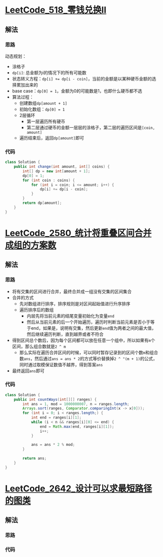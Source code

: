 # [LeetCode_518_零钱兑换II](https://leetcode.cn/problems/coin-change-ii)
## 解法
### 思路
动态规划：
- 涂格子
- `dp[i]`: 总金额为i的情况下的所有可能数
- 状态转义方程：`dp[i] += dp[i - coin]`，当前的金额是以某种硬币金额的选择累加出来的
- base case：`dp[0] = 1`，金额为0的可能数是1，也即什么硬币都不选
- 算法过程：
  - 创建数组`dp[amount + 1]`
  - 初始化数组：`dp[0] = 1`
  - 2层循环
    - 第一层遍历所有硬币
    - 第二层通过硬币的金额一层层的涂格子，第二层的遍历区间是`[coin, amount]`
  - 遍历结束后，返回`dp[amount]`即可
### 代码
```java
class Solution {
    public int change(int amount, int[] coins) {
        int[] dp = new int[amount + 1];
        dp[0] = 1;
        for (int coin : coins) {
            for (int i = coin; i <= amount; i++) {
                dp[i] += dp[i - coin];
            }
        }
        return dp[amount];
    }
}
```
# [LeetCode_2580_统计将重叠区间合并成组的方案数](https://leetcode.cn/problems/count-ways-to-group-overlapping-ranges)
## 解法
### 思路
- 将有交集的区间进行合并，最终合并成一组没有交集的区间集合
- 合并的方式
  - 先对数组进行排序，排序规则是对区间起始值进行升序排序
  - 遍历排序后的数组
    - 内层先将当前元素的结尾变量初始化为变量`end`
    - 然后从当前元素的后一个开始遍历，遍历时判断当前元素是否小于等于end，如果是，说明有交集，然后更新`end`值为两者之间的最大值，然后继续遍历判断，直到越界或者不符合
- 得到区间总个数后，因为每个区间都可以放在任意一个组中，所以如果有`m`个区间，那么组合数就是`2 ^ m`
  - 那么实际在遍历合并区间的时候，可以同时暂存记录到的区间个数`m`和组合数`ans`，然后通过`ans = ans * 2`的方式等价替换掉`2 ^ "(m + 1)`的公式，同时通过取模保证数值不越界，得到答案`ans`
- 最终返回`ans`即可
### 代码
```java
class Solution {
    public int countWays(int[][] ranges) {
        int ans = 1, mod = 1000000007, n = ranges.length;
        Arrays.sort(ranges, Comparator.comparingInt(x -> x[0]));
        for (int i = 0; i < ranges.length;) {
            int end = ranges[i][1];
            while (i < n && ranges[i][0] <= end) {
                end = Math.max(end, ranges[i][1]);
                i++;
            }
            
            ans = ans * 2 % mod;
        }
        
        return ans;
    }
}
```
# [LeetCode_2642_设计可以求最短路径的图类](https://leetcode.cn/problems/design-graph-with-shortest-path-calculator)
## 解法
### 思路

### 代码
```java

```